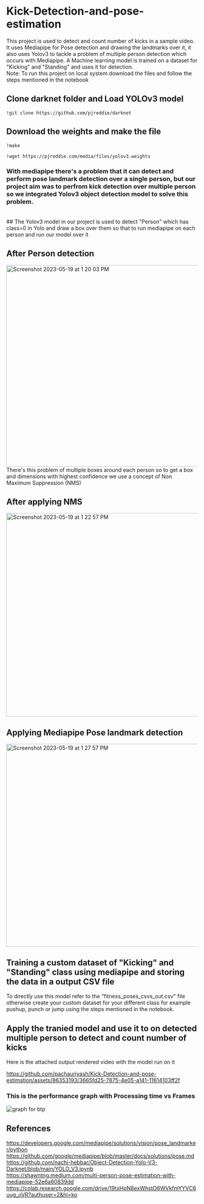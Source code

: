 # Kick-Detection-and-pose-estimation
This project is used to detect and count number of kicks in a sample video. It uses Mediapipe for Pose detection and drawing the landmarks over it, it also uses Yolov3 to tackle a problem of multiple person detection which occurs with Mediapipe. A Machine learning model is trained on a dataset for "Kicking" and "Standing" and uses it for detection.
<br />
Note: To run this project on local system download the files and follow the steps mentioned in the notebook

## Clone darknet folder and Load YOLOv3 model
```
!git clone https://github.com/pjreddie/darknet
```
## Download the weights and make the file
``` 
!make
```
```
!wget https://pjreddie.com/media/files/yolov3.weights
```
### With mediapipe there's a problem that it can detect and perform pose landmark detection over a single person, but our project aim was to perfrom kick detection over multiple person so we integrated Yolov3 object detection model to solve this problem.
<br />
## The Yolov3 model in our project is used to detect "Person" which has class=0 in Yolo and draw a box over them so that to run mediapipe on each person and run our model over it

## After Person detection 
<img width="530" alt="Screenshot 2023-05-19 at 1 20 03 PM" src="https://github.com/pachauriyash/Kick-Detection-and-pose-estimation/assets/86353193/cbcc5ae5-c405-4c28-b2be-b6fabbc84d3f">
<br />
There's this problem of multiple boxes around each person so to get a box and dimensions with highest confidence we use a concept of Non Maximum Suppression (NMS)

## After applying NMS
<img width="535" alt="Screenshot 2023-05-19 at 1 22 57 PM" src="https://github.com/pachauriyash/Kick-Detection-and-pose-estimation/assets/86353193/b0a8744d-b0eb-4c07-85c1-1a2619140a5e">

## Applying Mediapipe Pose landmark detection
<img width="533" alt="Screenshot 2023-05-19 at 1 27 57 PM" src="https://github.com/pachauriyash/Kick-Detection-and-pose-estimation/assets/86353193/ece6e394-9ad1-49fd-b8c4-fef0fae3f55b">

## Training a custom dataset of "Kicking" and "Standing" class using mediapipe and storing the data in a output CSV file
To directly use this model refer to the "fitness_poses_csvs_out.csv" file otherwise create your custom dataset for your different class for example pushup, punch or jump using the steps mentioned in the notebook.

## Apply the tranied model and use it to on detected multiple person to detect and count number of kicks
Here is the attached output rendered video with the model run on it

https://github.com/pachauriyash/Kick-Detection-and-pose-estimation/assets/86353193/3665fd25-7875-4e05-a141-11614103ff2f

### This is the performance graph with Processing time vs Frames

![graph for btp](https://github.com/pachauriyash/Kick-Detection-and-pose-estimation/assets/86353193/96b237a2-fb7f-44e8-aa4b-aff83e995fe7)

## References
https://developers.google.com/mediapipe/solutions/vision/pose_landmarker/python
<br />
https://github.com/google/mediapipe/blob/master/docs/solutions/pose.md
<br />
https://github.com/nachi-hebbar/Object-Detection-Yolo-V3-Darknet/blob/main/YOLO_V3.ipynb
<br />
https://shawntng.medium.com/multi-person-pose-estimation-with-mediapipe-52e6a60839dd
<br />
https://colab.research.google.com/drive/19txHpN8exWhstO6WVkfmYYVC6uug_oVR?authuser=2&hl=ko
